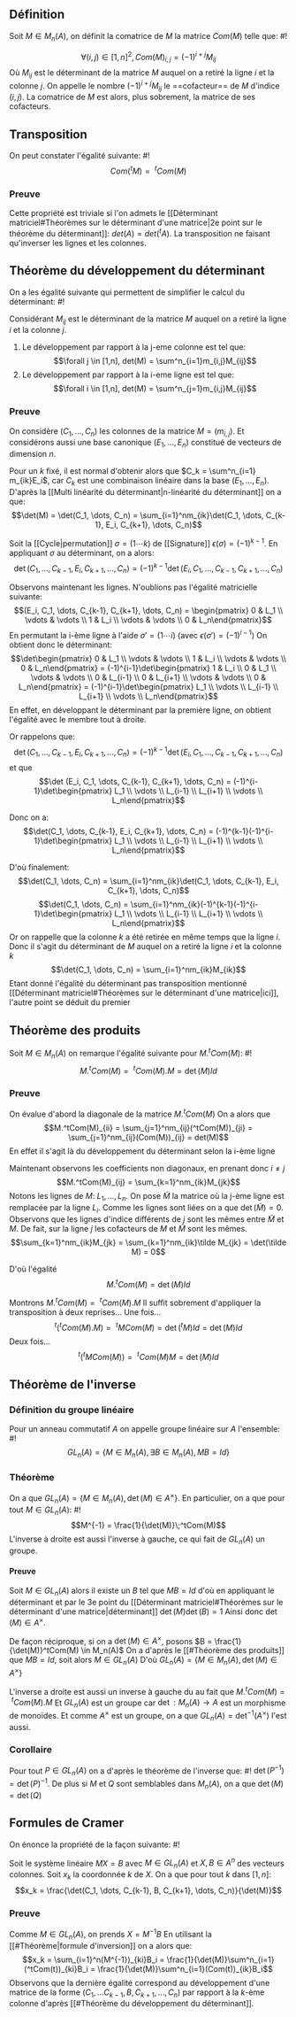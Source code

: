 ## Définition
Soit $M \in M_n(A)$, on définit la comatrice de $M$ la matrice $Com(M)$ telle que: #!

$$\forall(i,j) \in [1,n]^2, Com(M)_{i,j} = (-1)^{i+j}M_{ij}$$
Où $M_{ij}$ est le déterminant de la matrice $M$ auquel on a retiré la ligne $i$ et la colonne $j$.
On appelle le nombre $(-1)^{i+j}M_{ij}$ le ==cofacteur== de $M$ d'indice $(i,j)$. La comatrice de $M$ est alors, plus sobrement, la matrice de ses cofacteurs.
<!--ID: 1713558248373-->


## Transposition
On peut constater l'égalité suivante: #!
$$Com(^tM) = \:^tCom(M)$$
<!--ID: 1713558248376-->


### Preuve
Cette propriété est triviale si l'on admets le [[Déterminant matriciel#Théorèmes sur le déterminant d'une matrice|2e point sur le théorème du déterminant]]: $det(A) = det(^tA)$. La transposition ne faisant qu'inverser les lignes et les colonnes.

## Théorème du développement du déterminant
On a les égalité suivante qui permettent de simplifier le calcul du déterminant: #!

Considérant $M_{ij}$ est le déterminant de la matrice $M$ auquel on a retiré la ligne $i$ et la colonne $j$.
1. Le développement par rapport à la j-eme colonne est tel que: $$\forall j \in [1,n], det(M) = \sum^n_{i=1}m_{i,j}M_{ij}$$
2. Le développement par rapport à la i-eme ligne est tel que: $$\forall i \in [1,n], det(M) = \sum^n_{j=1}m_{i,j}M_{ij}$$
<!--ID: 1713558248379-->


### Preuve
On considère $(C_1, \dots, C_n)$ les colonnes de la matrice $M=(m_{i,j})$. Et considérons aussi une base canonique $(E_1, \dots, E_n)$ constitué de vecteurs de dimension $n$.

Pour un $k$ fixé, il est normal d'obtenir alors que $C_k = \sum^n_{i=1} m_{ik}E_i$, car $C_k$ est une combinaison linéaire dans la base $(E_1, \dots, E_n)$.
D'après la [[Multi linéarité du déterminant|n-linéarité du déterminant]] on a que:
$$\det(M) = \det(C_1, \dots, C_n) = \sum_{i=1}^nm_{ik}\det(C_1, \dots, C_{k-1}, E_i, C_{k+1}, \dots, C_n)$$

Soit la [[Cycle|permutation]] $\sigma = (1 \cdots k)$ de [[Signature]] $\epsilon(\sigma) = (-1)^{k-1}$. En appliquant $\sigma$ au déterminant, on a alors:
$$\det(C_1, \dots, C_{k-1}, E_i, C_{k+1}, \dots, C_n) = (-1)^{k-1}\det(E_i, C_1, \dots, C_{k-1}, C_{k+1}, \dots, C_n)$$

Observons maintenant les lignes. N'oublions pas l'égalité matricielle suivante:
$$(E_i, C_1, \dots, C_{k-1}, C_{k+1}, \dots, C_n) = 
\begin{pmatrix} 0 & L_1  \\ \vdots & \vdots \\ 1 & L_i \\ \vdots & \vdots \\ 0 & L_n\end{pmatrix}$$ En permutant la i-ème ligne à l'aide $\sigma' = (1 \cdots i)$ (avec $\epsilon(\sigma') = (-1)^{i-1}$) On obtient donc le déterminant:
$$\det\begin{pmatrix} 0 & L_1  \\ \vdots & \vdots \\ 1 & L_i \\ \vdots & \vdots \\ 0 & L_n\end{pmatrix} = (-1)^{i-1}\det\begin{pmatrix} 1 & L_i \\ 0 & L_1  \\ \vdots & \vdots \\ 0 & L_{i-1} \\ 0 & L_{i+1} \\ \vdots & \vdots \\ 0 & L_n\end{pmatrix} = (-1)^{i-1}\det\begin{pmatrix} L_1 \\ \vdots \\ L_{i-1} \\ L_{i+1}  \\ \vdots  \\ L_n\end{pmatrix}$$
En effet, en développant le déterminant par la première ligne, on obtient l'égalité avec le membre tout à droite.

Or rappelons que:
$$\det(C_1, \dots, C_{k-1}, E_i, C_{k+1}, \dots, C_n) = (-1)^{k-1}\det(E_i, C_1, \dots, C_{k-1}, C_{k+1}, \dots, C_n)$$
et que
$$\det (E_i, C_1, \dots, C_{k-1}, C_{k+1}, \dots, C_n) = 
(-1)^{i-1}\det\begin{pmatrix} L_1 \\ \vdots \\ L_{i-1} \\ L_{i+1}  \\ \vdots  \\ L_n\end{pmatrix}$$

Donc on a:
$$\det(C_1, \dots, C_{k-1}, E_i, C_{k+1}, \dots, C_n) = (-1)^{k-1}(-1)^{i-1}\det\begin{pmatrix} L_1 \\ \vdots \\ L_{i-1} \\ L_{i+1}  \\ \vdots  \\ L_n\end{pmatrix}$$

D'où finalement:
$$\det(C_1, \dots, C_n) = \sum_{i=1}^nm_{ik}\det(C_1, \dots, C_{k-1}, E_i, C_{k+1}, \dots, C_n)$$
$$\det(C_1, \dots, C_n) = \sum_{i=1}^nm_{ik}(-1)^{k-1}(-1)^{i-1}\det\begin{pmatrix} L_1 \\ \vdots \\ L_{i-1} \\ L_{i+1}  \\ \vdots  \\ L_n\end{pmatrix}$$
Or on rappelle que la colonne $k$ a été retirée en même temps que la ligne $i$. Donc il s'agit du déterminant de $M$ auquel on a retiré la ligne $i$ et la colonne $k$
$$\det(C_1, \dots, C_n) = \sum_{i=1}^nm_{ik}M_{ik}$$
Etant donné l'égalité du déterminant pas transposition mentionné [[Déterminant matriciel#Théorèmes sur le déterminant d'une matrice|ici]], l'autre point se déduit du premier
$$\tag*{$\blacksquare$}$$

## Théorème des produits
Soit $M \in M_n(A)$ on remarque l'égalité suivante pour $M.^tCom(M)$: #!
$$M.^tCom(M) = \:^tCom(M).M = \det(M)Id$$
<!--ID: 1713558248382-->

### Preuve
On évalue d'abord la diagonale de la matrice $M.^tCom(M)$ 
On a alors que 
$$M.^tCom(M)_{ii} = \sum_{j=1}^nm_{ij}(^tCom(M))_{ji} = \sum_{j=1}^nm_{ij}(Com(M))_{ij} = det(M)$$
En effet il s'agit là du développement du déterminant selon la i-ème ligne

Maintenant observons les coefficients non diagonaux, en prenant donc $i \not = j$
$$M.^tCom(M)_{ij} = \sum_{k=1}^nm_{ik}M_{jk}$$
Notons les lignes de $M$: $L_1, \dots, L_n$. On pose $\tilde M$ la matrice où la j-ème ligne est remplacée par la ligne $L_i$. Comme les lignes sont liées on a que $\det(\tilde M) = 0$.
Observons que les lignes d'indice différents de $j$ sont les mêmes entre $\tilde M$ et $M$. De fait, sur la ligne $j$ les cofacteurs de $M$ et $\tilde M$ sont les mêmes.
$$\sum_{k=1}^nm_{ik}M_{jk} = \sum_{k=1}^nm_{ik}\tilde M_{jk} = \det(\tilde M) = 0$$

D'où l'égalité
$$M.^tCom(M) = \det(M)Id$$


Montrons $M.^tCom(M) = \:^tCom(M).M$
Il suffit sobrement d'appliquer la transposition à deux reprises...
Une fois...
$$^t(^tCom(M).M) = \:^tMCom(M) = \det(^tM)Id = \det(M)Id$$
Deux fois...
$$^t(^tMCom(M)) = \:^tCom(M)M = \det(M)Id$$
$$\tag*{$\blacksquare$}$$

## Théorème de l'inverse

### Définition du groupe linéaire
Pour un anneau commutatif $A$ on appelle groupe linéaire sur $A$ l'ensemble: #!
$$GL_n(A) = \{M \in M_n(A), \exists B \in M_n(A), MB=Id\}$$
<!--ID: 1713558248386-->


### Théorème
On a que $GL_n(A) = \{M\in M_n(A), \det(M) \in A^\times\}$. En particulier, on a que pour tout $M \in GL_n(A)$: #!
$$M^{-1} = \frac{1}{\det(M)}\;^tCom(M)$$
L'inverse à droite est aussi l'inverse à gauche, ce qui fait de $GL_n(A)$ un groupe.
<!--ID: 1713558248389-->

#### Preuve
Soit $M \in GL_n(A)$ alors il existe un $B$ tel que $MB =Id$ d'où en appliquant le déterminant et par le 3e point du [[Déterminant matriciel#Théorèmes sur le déterminant d'une matrice|déterminant]] $\det(M)\det(B) = 1$
Ainsi donc $\det(M) \in A^\times$.

De façon réciproque, si on a $\det(M) \in A^\times$, posons $B = \frac{1}{\det(M)}^tCom(M) \in M_n(A)$
On a d'après le [[#Théorème des produits]] que $MB = Id$, soit alors $M \in GL_n(A)$
D'où $GL_n(A) = \{M\in M_n(A), \det(M) \in A^\times\}$

L'inverse a droite est aussi un inverse à gauche du au fait que $M.^tCom(M) = \:^tCom(M).M$
Et $GL_n(A)$ est un groupe car $\det: M_n(A) \to A$ est un morphisme de monoïdes. Et comme $A^\times$ est un groupe, on a que $GL_n(A) = \det^{-1}(A^\times)$ l'est aussi.
$$\tag*{$\blacksquare$}$$

### Corollaire
Pour tout $P \in GL_n(A)$ on a d'après le théorème de l'inverse que: #!
$\det(P^{-1}) = \det{(P)}^{-1}$. De plus si $M$ et $Q$ sont semblables dans $M_n(A)$, on a que $\det(M) = \det(Q)$
<!--ID: 1713558248392-->



## Formules de Cramer
On énonce la propriété de la façon suivante: #!

Soit le système linéaire $MX=B$ avec $M \in GL_n(A)$ et $X, B \in A^n$ des vecteurs colonnes. Soit $x_k$ la coordonnée $k$ de $X$. On a que pour tout $k$ dans $[1, n]$: $$x_k = \frac{\det(C_1, \dots, C_{k-1}, B, C_{k+1}, \dots, C_n)}{\det(M)}$$
<!--ID: 1713558248395-->

### Preuve
Comme $M \in GL_n(A)$, on prends $X = M^{-1}B$
En utilisant la [[#Théorème|formule d'inversion]] on a alors que:
$$x_k = \sum_{i=1}^n(M^{-1})_{ki}B_i = \frac{1}{\det(M)}\sum^n_{i=1}(^tCom(t))_{ki}B_i = \frac{1}{\det(M)}\sum^n_{i=1}(Com(t))_{ik}B_i$$
Observons que la dernière égalité correspond au développement d'une matrice de la forme $(C_1, \dots C_{k-1}, B, C_{k+1}, \dots, C_n)$ par rapport à la $k$-ème colonne d'après [[#Théorème du développement du déterminant]].